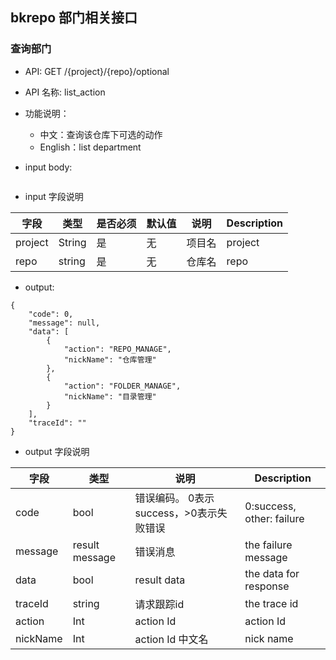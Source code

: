 ## bkrepo 部门相关接口

### 查询部门

- API: GET /{project}/{repo}/optional
- API 名称: list_action
- 功能说明：
  - 中文：查询该仓库下可选的动作
  - English：list department

- input body:

``` json


```


- input 字段说明

| 字段    | 类型   | 是否必须 | 默认值 | 说明   | Description |
| ------- | ------ | -------- | ------ | ------ | ----------- |
| project | String | 是       | 无     | 项目名 | project     |
| repo    | string | 是       | 无     | 仓库名 | repo        |


- output:

```
{
    "code": 0,
    "message": null,
    "data": [
        {
            "action": "REPO_MANAGE",
            "nickName": "仓库管理"
        },
        {
            "action": "FOLDER_MANAGE",
            "nickName": "目录管理"
        }
    ],
    "traceId": ""
}
```

- output 字段说明

| 字段     | 类型           | 说明                                    | Description               |
| -------- | -------------- | --------------------------------------- | ------------------------- |
| code     | bool           | 错误编码。 0表示success，>0表示失败错误 | 0:success, other: failure |
| message  | result message | 错误消息                                | the failure message       |
| data     | bool           | result data                             | the data for response     |
| traceId  | string         | 请求跟踪id                              | the trace id              |
| action   | Int            | action Id                               | action Id                 |
| nickName | Int            | action Id 中文名                        | nick name                 |





